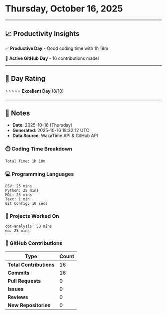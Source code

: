# Thursday, October 16, 2025

---

## 📈 Productivity Insights

✅ **Productive Day** - Good coding time with 1h 18m

🚀 **Active GitHub Day** - 16 contributions made!

---

## 🎯 Day Rating

⭐⭐⭐⭐⭐ **Excellent Day** (8/10)

---

## 📝 Notes

- **Date**: 2025-10-16 (Thursday)
- **Generated**: 2025-10-16 18:32:12 UTC
- **Data Source**: WakaTime API & GitHub API


### ⏱️ Coding Time Breakdown

```
Total Time: 1h 18m
```

### 💻 Programming Languages

```
CSV: 25 mins
Python: 25 mins
MQL: 25 mins
Text: 1 min
Git Config: 10 secs
```

### 📂 Projects Worked On

```
cot-analysis: 53 mins
ea: 25 mins

```


### 🐙 GitHub Contributions

| Type | Count |
|------|-------|
| **Total Contributions** | 16 |
| **Commits** | 16 |
| **Pull Requests** | 0 |
| **Issues** | 0 |
| **Reviews** | 0 |
| **New Repositories** | 0 |

